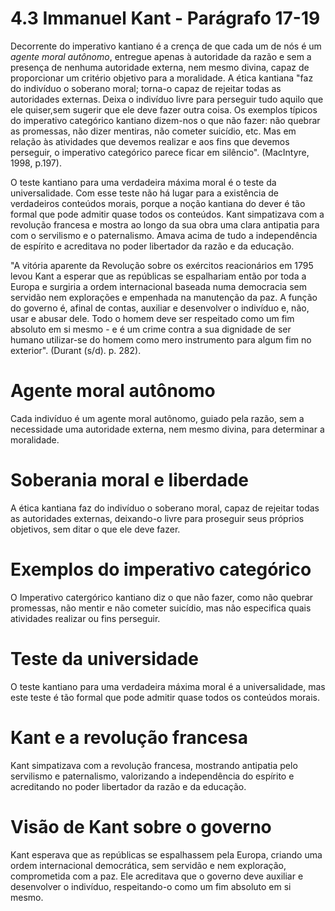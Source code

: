 # 4.3 Immanuel Kant - Parágrafo 17-19

Decorrente do imperativo kantiano é a crença de que cada um de nós é um *agente moral autônomo*, entregue apenas à autoridade da razão e sem a presença de nenhuma autoridade externa, nem mesmo divina, capaz de proporcionar um critério objetivo para a moralidade. A ética kantiana  "faz do indivíduo o soberano moral; torna-o capaz de rejeitar todas as autoridades externas. Deixa o indivíduo livre para perseguir tudo aquilo que ele quiser,sem sugerir que ele deve fazer outra coisa. Os exemplos típicos do imperativo categórico kantiano dizem-nos o que não fazer: não quebrar as promessas, não dizer mentiras, não cometer suicídio, etc. Mas em relação às atividades que devemos realizar e aos fins que devemos perseguir, o imperativo categórico parece ficar em silêncio". (MacIntyre, 1998, p.197).

O teste kantiano para uma verdadeira máxima moral é o teste da universalidade. Com esse teste não há lugar para a existência de verdadeiros conteúdos morais, porque a noção kantiana do dever é tão formal que pode admitir quase todos os conteúdos. Kant simpatizava com a revolução francesa e mostra ao longo da sua obra uma clara antipatia para com o servilismo e o paternalismo. Amava acima de tudo a independência de espírito e acreditava no poder libertador da razão e da educação.

"A vitória aparente da Revolução sobre os exércitos reacionários em 1795 levou Kant a esperar que as repúblicas se espalhariam então por toda a Europa e surgiria a ordem internacional baseada numa democracia sem servidão nem explorações e empenhada na manutenção da paz. A função do governo é, afinal de contas, auxiliar e desenvolver o indivíduo e, não, usar e abusar dele. Todo o homem deve ser respeitado como um fim absoluto em si mesmo - e é um crime contra a sua dignidade de ser humano utilizar-se do homem como mero instrumento para algum fim no exterior". (Durant (s/d). p. 282).

# Agente moral autônomo

Cada indivíduo é um agente moral autônomo, guiado pela razão, sem a necessidade uma autoridade externa, nem mesmo divina, para determinar a moralidade.

# Soberania moral e liberdade

A ética kantiana faz do indivíduo o soberano moral, capaz de rejeitar todas as autoridades externas, deixando-o livre para proseguir seus próprios objetivos, sem ditar o que ele deve fazer.

# Exemplos do imperativo categórico

O Imperativo catergórico kantiano diz o que não fazer, como não quebrar promessas, não mentir e não cometer suicídio, mas não especifica quais atividades realizar ou fins perseguir.

# Teste da universidade

O teste kantiano para uma verdadeira máxima moral é a universalidade, mas este teste é tão formal que pode admitir quase todos os conteúdos morais.

# Kant e a revolução francesa

Kant simpatizava com a revolução francesa, mostrando antipatia pelo servilismo e paternalismo, valorizando a independência do espírito e acreditando no poder libertador da razão e da educação.

# Visão de Kant sobre o governo

Kant esperava que as repúblicas se espalhassem pela Europa, criando uma ordem internacional democrática, sem servidão e nem exploração, comprometida com a paz. Ele acreditava que o governo deve auxiliar e desenvolver o indivíduo, respeitando-o como um fim absoluto em si mesmo.